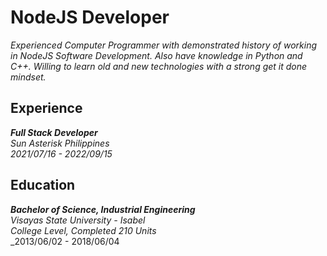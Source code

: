 # NodeJS Developer
_Experienced Computer Programmer with demonstrated history of working in NodeJS Software Development. Also have knowledge in Python and C++. Willing to learn old and new technologies with a strong get it done mindset._

## Experience
**_Full Stack Developer_** <br />
_Sun Asterisk Philippines_ <br />
_2021/07/16 - 2022/09/15_

## Education
**_Bachelor of Science, Industrial Engineering_** <br />
_Visayas State University - Isabel_ <br />
_College Level, Completed 210 Units_ <br />
_2013/06/02 - 2018/06/04
